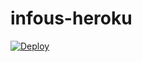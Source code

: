 # infous-heroku
<a href="https://heroku.com/deploy?template=https://github.com/onimac92/goo">
  <img src="https://www.herokucdn.com/deploy/button.svg" alt="Deploy">
</a>
